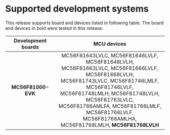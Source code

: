 # Supported development systems

This release supports board and devices listed in following table. The board and devices in bold were tested in this release.

|Development boards|MCU devices|
|:--:              |:--:       |
|**MC56F81000-EVK**|MC56F81643LVLC, MC56F81646LVLF, MC56F81648LVLH,<br> MC56F81663LVLC, MC56F81666LVLF, MC56F81668LVLH,<br> MC56F81743LVLC, MC56F81746LMLF, MC56F81746LVLF,<br> MC56F81748LMLH, MC56F81748LVLH, MC56F81763LVLC,<br> MC56F81766AMLFA, MC56F81766LMLF, MC56F81766LVLF,<br> MC56F81768AMLHA, MC56F81768LMLH, **MC56F81768LVLH**<br>|
